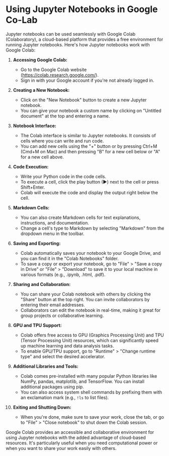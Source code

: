 # Using Jupyter Notebooks in Google Co-Lab

Jupyter notebooks can be used seamlessly with Google Colab (Colaboratory), a cloud-based platform that provides a free environment for running Jupyter notebooks. Here's how Jupyter notebooks work with Google Colab:

1. **Accessing Google Colab:**
   - Go to the Google Colab website (https://colab.research.google.com/).
   - Sign in with your Google account if you're not already logged in.

2. **Creating a New Notebook:**
   - Click on the "New Notebook" button to create a new Jupyter notebook.
   - You can give your notebook a custom name by clicking on "Untitled document" at the top and entering a name.

3. **Notebook Interface:**
   - The Colab interface is similar to Jupyter notebooks. It consists of cells where you can write and run code.
   - You can add new cells using the "+" button or by pressing Ctrl+M (Cmd+M on Mac) and then pressing "B" for a new cell below or "A" for a new cell above.

4. **Code Execution:**
   - Write your Python code in the code cells.
   - To execute a cell, click the play button (▶) next to the cell or press Shift+Enter.
   - Colab will execute the code and display the output right below the cell.

5. **Markdown Cells:**
   - You can also create Markdown cells for text explanations, instructions, and documentation.
   - Change a cell's type to Markdown by selecting "Markdown" from the dropdown menu in the toolbar.

6. **Saving and Exporting:**
   - Colab automatically saves your notebook to your Google Drive, and you can find it in the "Colab Notebooks" folder.
   - To save a copy or export your notebook, go to "File" > "Save a copy in Drive" or "File" > "Download" to save it to your local machine in various formats (e.g., .ipynb, .html, .pdf).

7. **Sharing and Collaboration:**
   - You can share your Colab notebook with others by clicking the "Share" button at the top right. You can invite collaborators by entering their email addresses.
   - Collaborators can edit the notebook in real-time, making it great for group projects or collaborative learning.

8. **GPU and TPU Support:**
   - Colab offers free access to GPU (Graphics Processing Unit) and TPU (Tensor Processing Unit) resources, which can significantly speed up machine learning and data analysis tasks.
   - To enable GPU/TPU support, go to "Runtime" > "Change runtime type" and select the desired accelerator.

9. **Additional Libraries and Tools:**
   - Colab comes pre-installed with many popular Python libraries like NumPy, pandas, matplotlib, and TensorFlow. You can install additional packages using pip.
   - You can also access system shell commands by prefixing them with an exclamation mark (e.g., `!ls` to list files).

10. **Exiting and Shutting Down:**
    - When you're done, make sure to save your work, close the tab, or go to "File" > "Close notebook" to shut down the Colab session.

Google Colab provides an accessible and collaborative environment for using Jupyter notebooks with the added advantage of cloud-based resources. It's particularly useful when you need computational power or when you want to share your work easily with others.
